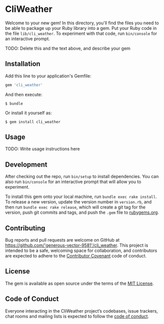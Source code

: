 # CliWeather

Welcome to your new gem! In this directory, you'll find the files you need to be able to package up your Ruby library into a gem. Put your Ruby code in the file `lib/cli_weather`. To experiment with that code, run `bin/console` for an interactive prompt.

TODO: Delete this and the text above, and describe your gem

## Installation

Add this line to your application's Gemfile:

```ruby
gem 'cli_weather'
```

And then execute:

    $ bundle

Or install it yourself as:

    $ gem install cli_weather

## Usage

TODO: Write usage instructions here

## Development

After checking out the repo, run `bin/setup` to install dependencies. You can also run `bin/console` for an interactive prompt that will allow you to experiment.

To install this gem onto your local machine, run `bundle exec rake install`. To release a new version, update the version number in `version.rb`, and then run `bundle exec rake release`, which will create a git tag for the version, push git commits and tags, and push the `.gem` file to [rubygems.org](https://rubygems.org).

## Contributing

Bug reports and pull requests are welcome on GitHub at https://github.com/'generous-vector-9581'/cli_weather. This project is intended to be a safe, welcoming space for collaboration, and contributors are expected to adhere to the [Contributor Covenant](http://contributor-covenant.org) code of conduct.

## License

The gem is available as open source under the terms of the [MIT License](https://opensource.org/licenses/MIT).

## Code of Conduct

Everyone interacting in the CliWeather project’s codebases, issue trackers, chat rooms and mailing lists is expected to follow the [code of conduct](https://github.com/'generous-vector-9581'/cli_weather/blob/master/CODE_OF_CONDUCT.md).
